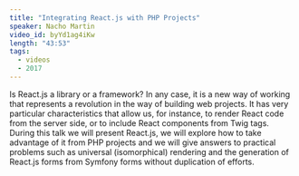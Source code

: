 ```yaml
---
title: "Integrating React.js with PHP Projects"
speaker: Nacho Martin
video_id: byYd1ag4iKw
length: "43:53"
tags:
  - videos
  - 2017
---
```


Is React.js a library or a framework? In any case, it is a new way of working that represents a revolution in the way of building web projects. It has very particular characteristics that allow us, for instance, to render React code from the server side, or to include React components from Twig tags. During this talk we will present React.js, we will explore how to take advantage of it from PHP projects and we will give answers to practical problems such as universal (isomorphical) rendering and the generation of React.js forms from Symfony forms without duplication of efforts.
